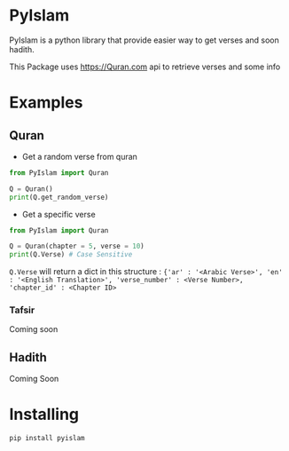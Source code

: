 # PyIslam

PyIslam is a python library that provide easier way to get verses and soon hadith.

This Package uses https://Quran.com api to retrieve verses and some info

# Examples

## Quran

* Get a random verse from quran

```python
from PyIslam import Quran

Q = Quran()
print(Q.get_random_verse)
```
* Get a specific verse
```python
from PyIslam import Quran

Q = Quran(chapter = 5, verse = 10)
print(Q.Verse) # Case Sensitive
```

`Q.Verse` will return a dict in this structure : `{'ar' : '<Arabic Verse>', 'en' : '<English Translation>', 'verse_number' : <Verse Number>, 'chapter_id' : <Chapter ID>`

### Tafsir
Coming soon

## Hadith
Coming Soon

# Installing
  `pip install pyislam`

